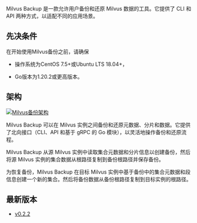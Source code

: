 
Milvus Backup 是一款允许用户备份和还原 Milvus 数据的工具。它提供了 CLI 和 API 两种方式，以适配不同的应用场景。

先决条件
----

在开始使用Milvus备份之前，请确保

* 操作系统为CentOS 7.5+或Ubuntu LTS 18.04+，

* Go版本为1.20.2或更高版本。

架构
-----------

[![Milvus备份架构](https://milvus.io/static/929f9d6efecbe5e3fc0c4e9a3b864a64/1263b/milvus_backup_architecture.png "Milvus备份架构")](https://milvus.io/static/929f9d6efecbe5e3fc0c4e9a3b864a64/9f57c/milvus_backup_architecture.png)

Milvus Backup 可以在 Milvus 实例之间备份和还原元数据、分片和数据。它提供了北向接口（CLI、API 和基于 gRPC 的 Go 模块），以灵活地操作备份和还原流程。

Milvus Backup 从源 Milvus 实例中读取集合元数据和分片信息以创建备份，然后将源 Milvus 实例的集合数据从根路径复制到备份根路径并保存备份。

为恢复备份，Milvus Backup 在目标 Milvus 实例中基于备份中的集合元数据和段信息创建一个新的集合。然后将备份数据从备份根路径复制到目标实例的根路径。

最新版本
----

* [v0.2.2](https://github.com/zilliztech/milvus-backup/releases/tag/v0.2.2)
